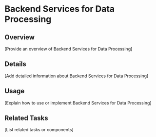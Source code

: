 # Backend Services for Data Processing

## Overview

[Provide an overview of Backend Services for Data Processing]

## Details

[Add detailed information about Backend Services for Data Processing]

## Usage

[Explain how to use or implement Backend Services for Data Processing]

## Related Tasks

[List related tasks or components]

